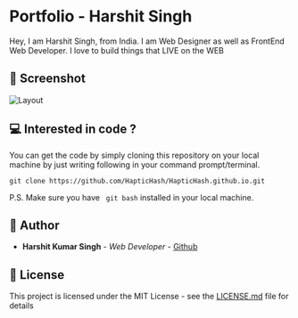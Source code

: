 # Portfolio - Harshit Singh
Hey, I am Harshit Singh, from India. I am Web Designer as well as FrontEnd Web Developer. I love to build things that LIVE on the WEB

##  :mag_right: Screenshot
![Layout](https://haptichash.github.io/assets/img/overview.png)

##   :computer: Interested in code ?

You can get the code by simply cloning this repository on your local machine by just writing following in your command prompt/terminal. 
```
git clone https://github.com/HapticHash/HapticHash.github.io.git
```
P.S. Make sure you have ``` git bash``` installed in your local machine.

##  :busts_in_silhouette: Author

* **Harshit Kumar Singh** - *Web Developer* - [Github](https://github.com/HapticHash)

##  :page_facing_up: License

This project is licensed under the MIT License - see the [LICENSE.md](LICENSE.md) file for details
